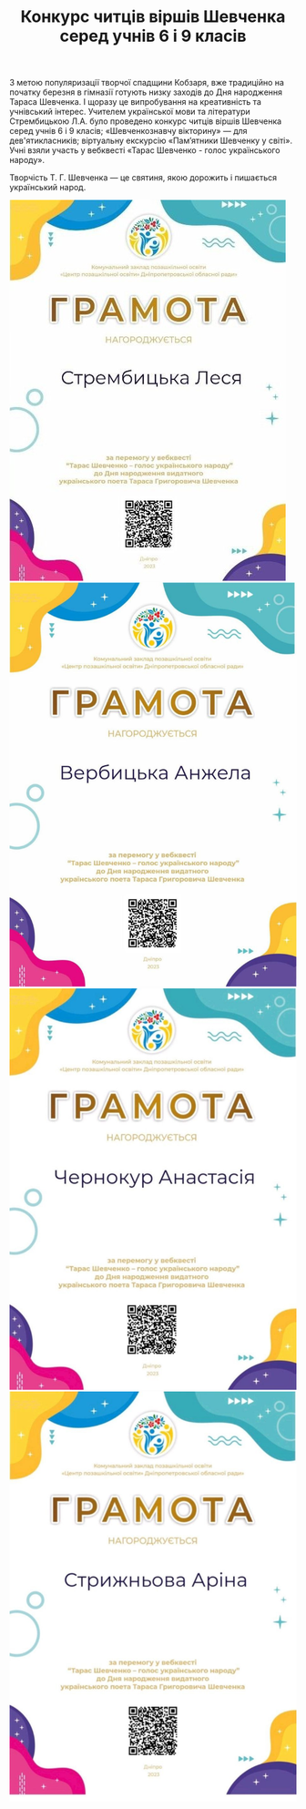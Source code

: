 ﻿---
title: Конкурс читців віршів Шевченка серед учнів 6 і 9 класів
---

З метою популяризації творчої спадщини Кобзаря, вже традиційно на початку березня в гімназії готують низку заходів до Дня народження Тараса Шевченка. І щоразу це випробування на креативність та учнівський інтерес. Учителем української мови та літератури Стрембицькою Л.А. було проведено конкурс читців віршів Шевченка серед учнів 6 і 9 класів; «Шевченкознавчу вікторину» — для дев'ятикласників; віртуальну екскурсію «Пам’ятники Шевченку у світі». Учні взяли участь у вебквесті «Тарас Шевченко - голос українського народу».

Творчість Т. Г. Шевченка — це святиня, якою дорожить і пишається український народ.

<slideshow />

<youtube id="ThsKYBHOk1A" />

<youtube id="8sGSc_EDYg0" />

<youtube id="RUv2D2uNhnI" />

<gallery>
<img src="1.jpg" alt="">
<img src="2.jpg" alt="">
<img src="3.jpg" alt="">
<img src="4.jpg" alt="">
</gallery>
